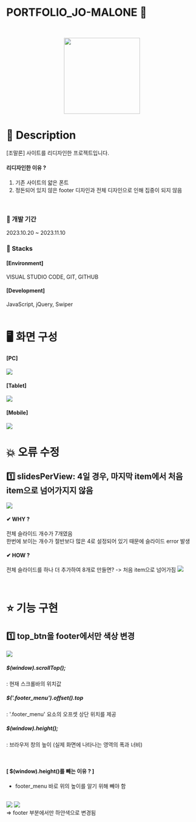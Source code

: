 # PORTFOLIO_JO-MALONE 🧴
<br>
<p align="center"><img src="./img/black_logo.png" width="200"></p>

# 📖 Description
[조말론] 사이트를  리디자인한 프로젝트입니다.
#### 리디자인한 이유 ?
1) 기존 사이트의 얇은 폰트
2) 정돈되어 있지 않은 footer 디자인과 전체 디자인으로 인해 집중이 되지 않음
<br>

### 📌 개발 기간
2023.10.20 ~ 2023.11.10

### 📌 Stacks
#### [Environment]
VISUAL STUDIO CODE, GIT, GITHUB

#### [Development]
JavaScript, jQuery, Swiper
<br>
<br>
# 🖥 화면 구성
#### [PC]
<img src="./README_img/preview_pc.png">

#### [Tablet]
<img src="./README_img/preview_tablet.png">

#### [Mobile]
<img src="./README_img/preview_mobile.png">

<br>

# 💥 오류 수정
## 1️⃣ slidesPerView: 4일 경우, 마지막 item에서 처음 item으로 넘어가지지 않음
<img src="./README_img/swiper_error.png">

#### ✔ WHY ?
전체 슬라이드 개수가 7개였음 <br>
한번에 보이는 개수가 절반보다 많은 4로 설정되어 있기 때문에 슬라이드 error 발생

#### ✔ HOW ?
전체 슬라이드를 하나 더 추가하여 8개로 만들면? -> 처음 item으로 넘어가짐
<img src="./README_img/swiper_error_after.png">

<br>

# ⭐ 기능 구현
## 1️⃣ top_btn을 footer에서만 색상 변경
<img src="./README_img/topBtn_js.png">

##### $(window).scrollTop();
: 현재 스크롤바의 위치값

##### $('.footer_menu').offset().top
: '.footer_menu' 요소의 오프셋 상단 위치를 제공

##### $(window).height();
: 브라우저 창의 높이 (실제 화면에 나타나는 영역의 폭과 너비)

<br>

#### [ $(window).height()를 빼는 이유 ? ]
- footer_menu 바로 위의 높이를 알기 위해 빼야 함

<br>

<img src="./README_img/black_topBtn.png">
<img src="./README_img/white_topBtn.png">
<br>
=> footer 부분에서만 하얀색으로 변경됨





